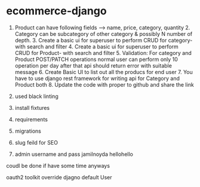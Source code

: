 # ecommerce-django
1. Product can have following fields --> name, price, category, quantity 2. Category  can be subcategory of other category &amp; possibly N number of depth. 3. Create a basic ui for superuser to perform CRUD for category- with search and filter 4. Create a basic ui for superuser to perform CRUD for Product- with search and filter 5. Validation: For category and Product POST/PATCH operations normal user can perform only 10 operation per day after that api should return error with suitable message 6. Create Basic UI to list out all the producs for end user 7. You have to use django rest framework for writing api for Category and Product both 8. Update the code with proper to github and share the link


2. used black linting
3. install fixtures
4. requirements
5. migrations
6. slug feild for SEO
7. admin username and pass jamilnoyda hellohello


coudl be done if have some time anyways

oauth2 toolkit
override djagno default User

